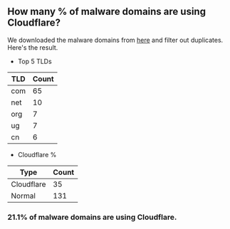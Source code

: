 ## How many % of malware domains are using Cloudflare?


We downloaded the malware domains from [here](https://urlhaus.abuse.ch) and filter out duplicates.
Here's the result.


[//]: # (start replacement)


- Top 5 TLDs

| TLD | Count |
| --- | --- |
| com | 65 |
| net | 10 |
| org | 7 |
| ug | 7 |
| cn | 6 |


- Cloudflare %

| Type | Count |
| --- | --- |
| Cloudflare | 35 |
| Normal | 131 |


### 21.1% of malware domains are using Cloudflare.